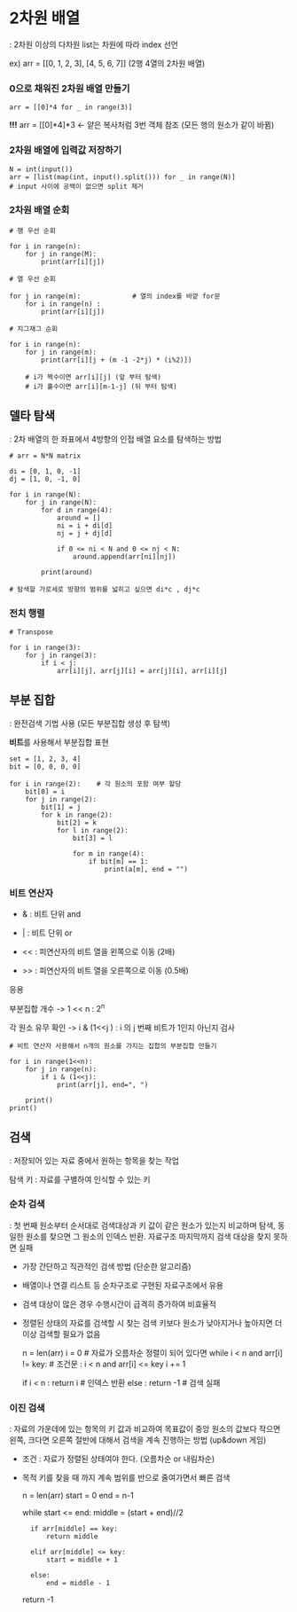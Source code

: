 # 2차원 배열

: 2차원 이상의 다차원 list는 차원에 따라 index 선언

ex) arr = [[0, 1, 2, 3], [4, 5, 6, 7]] (2행 4열의 2차원 배열)

### 0으로 채워진 2차원 배열 만들기
    arr = [[0]*4 for _ in range(3)]

 **!!!** arr = [[0]*4]*3  <- 얕은 복사처럼 3번 객체 참조 (모든 행의 원소가 같이 바뀜)

### 2차원 배열에 입력값 저장하기

    N = int(input())
    arr = [list(map(int, input().split())) for _ in range(N)]             # input 사이에 공백이 없으면 split 제거


### 2차원 배열 순회 

    # 행 우선 순회

    for i in range(n):
        for j in range(M):
            print(arr[i][j])

    # 열 우선 순회

    for j in range(m):             # 열의 index를 바깥 for문
        for i in range(n) :
            print(arr[i][j])

    # 지그재그 순회 

    for i in range(n):
        for j in range(m):
            print(arr[i][j + (m -1 -2*j) * (i%2)])

        # i가 짝수이면 arr[i][j] (앞 부터 탐색)
        # i가 홀수이면 arr[i][m-1-j] (뒤 부터 탐색)
 
## 델타 탐색

: 2차 배열의 한 좌표에서 4방향의 인접 배열 요소를 탐색하는 방법

    # arr = N*N matrix 
    
    di = [0, 1, 0, -1]
    dj = [1, 0, -1, 0]

    for i in range(N):
        for j in range(N):
            for d in range(4):
                around = []
                ni = i + di[d]
                nj = j + dj[d]

                if 0 <= ni < N and 0 <= nj < N:
                    around.append(arr[ni][nj])

            print(around)

    # 탐색할 가로세로 방향의 범위를 넓히고 싶으면 di*c , dj*c 

### 전치 행렬

    # Transpose

    for i in range(3):
        for j in range(3):
            if i < j:
                arr[i][j], arr[j][i] = arr[j][i], arr[i][j]

## 부분 집합

: 완전검색 기법 사용 (모든 부분집합 생성 후 탐색)

**비트**를 사용해서 부분집합 표현 

    set = [1, 2, 3, 4]
    bit = [0, 0, 0, 0]

    for i in range(2):    # 각 원소의 포함 여부 할당
        bit[0] = i
        for j in range(2):
            bit[1] = j
            for k in range(2):
                bit[2] = k
                for l in range(2):
                    bit[3] = l

                    for m in range(4):
                        if bit[m] == 1:
                            print(a[m], end = "")
                            
### 비트 연산자
- & : 비트 단위 and

- | : 비트 단위 or

- << : 피연산자의 비트 열을 왼쪽으로 이동 (2배)

- \>> : 피연산자의 비트 열을 오른쪽으로 이동 (0.5배)

응용

부분집합 개수 -> 1 << n : 2<sup>n

각 원소 유무 확인 -> i & (1<<j ) : i 의 j 번째 비트가 1인지 아닌지 검사 


    # 비트 연산자 사용해서 n개의 원소를 가지는 집합의 부분집합 만들기 
    
    for i in range(1<<n):
        for j in range(n):
            if i & (1<<j):
                print(arr[j], end=", ")

        print()
    print()
    
## 검색
: 저장되어 있는 자료 중에서 원하는 항목을 찾는 작업

탐색 키 : 자료를 구별하여 인식할 수 있는 키

### 순차 검색
: 첫 번째 원소부터 순서대로 검색대상과 키 값이 같은 원소가 있는지 비교하며 탐색, 
동일한 원소를 찾으면 그 원소의 인덱스 반환. 자료구조 마지막까지 검색 대상을 찾지 못하면 실패

- 가장 간단하고 직관적인 검색 방법 (단순한 알고리즘)

- 배열이나 연결 리스트 등 순차구조로 구현된 자료구조에서 유용

- 검색 대상이 많은 경우 수행시간이 급격히 증가하여 비효율적

- 정렬된 상태의 자료를 검색할 시 찾는 검색 키보다 원소가 낮아지거나 높아지면 더 이상 검색할 필요가 없음


    n = len(arr)
    i = 0                             # 자료가 오름차순 정렬이 되어 있다면
    while i < n and arr[i] != key:    # 조건문 : i < n and arr[i] <= key
        i += 1

    if i < n : return i               # 인덱스 반환
    else : return -1                  # 검색 실패

### 이진 검색
: 자료의 가운데에 있는 항목의 키 값과 비교하여 목표값이 중앙 원소의 값보다 작으면 왼쪽, 
크다면 오른쪽 절반에 대해서 검색을 계속 진행하는 방법 (up&down 게임)

- 조건 : 자료가 정렬된 상태여야 한다. (오름차순 or 내림차순)

- 목적 키를 찾을 때 까지 계속 범위를 반으로 줄여가면서 빠른 검색


    n = len(arr)
    start = 0
    end = n-1
    
    while start <= end:
        middle = (start + end)//2

        if arr[middle] == key:
            return middle

        elif arr[middle] <= key:
            start = middle + 1

        else:
            end = middle - 1

    return -1
    